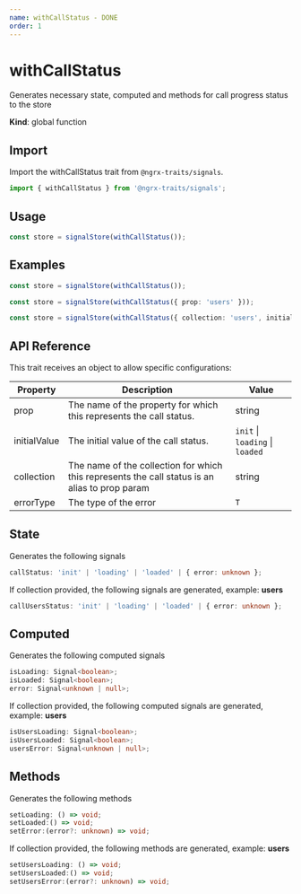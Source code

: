 ```yaml
---
name: withCallStatus - DONE
order: 1
---
```


# withCallStatus

Generates necessary state, computed and methods for call progress status to the store

**Kind**: global function

## Import

Import the withCallStatus trait from `@ngrx-traits/signals`.

```ts
import { withCallStatus } from '@ngrx-traits/signals';
```

## Usage

```typescript
const store = signalStore(withCallStatus());
```

## Examples

```typescript
const store = signalStore(withCallStatus());
```

```typescript
const store = signalStore(withCallStatus({ prop: 'users' }));
```

```typescript
const store = signalStore(withCallStatus({ collection: 'users', initialValue: 'loading', errorType: type<string>() }));
```

## API Reference

This trait receives an object to allow specific configurations:

| Property     | Description                                                                                    | Value                           |
| ------------ | ---------------------------------------------------------------------------------------------- | ------------------------------- |
| prop         | The name of the property for which this represents the call status.                            | string                          |
| initialValue | The initial value of the call status.                                                          | `init` \| `loading` \| `loaded` |
| collection   | The name of the collection for which this represents the call status is an alias to prop param | string                          |
| errorType    | The type of the error                                                                          | `T`                             |

## State

Generates the following signals

```typescript
callStatus: 'init' | 'loading' | 'loaded' | { error: unknown };
```

If collection provided, the following signals are generated, example: **users**

```typescript
callUsersStatus: 'init' | 'loading' | 'loaded' | { error: unknown };
```

## Computed

Generates the following computed signals

```typescript
isLoading: Signal<boolean>;
isLoaded: Signal<boolean>;
error: Signal<unknown | null>;
```

If collection provided, the following computed signals are generated, example: **users**

```typescript
isUsersLoading: Signal<boolean>;
isUsersLoaded: Signal<boolean>;
usersError: Signal<unknown | null>;
```

## Methods

Generates the following methods

```typescript
setLoading: () => void;
setLoaded:() => void;
setError:(error?: unknown) => void;
```

If collection provided, the following methods are generated, example: **users**

```typescript
setUsersLoading: () => void;
setUsersLoaded:() => void;
setUsersError:(error?: unknown) => void;
```
